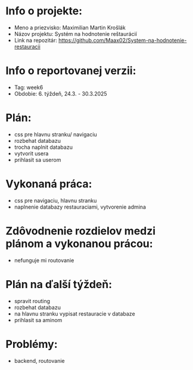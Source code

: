 # Info o projekte:
- Meno a priezvisko: Maximilian Martin Krošlák
- Názov projektu: Systém na hodnotenie reštaurácií
- Link na repozitár: https://github.com/Maax02/System-na-hodnotenie-restauracii

# Info o reportovanej verzii:  
- Tag: week6
- Obdobie: 6. týždeň, 24.3. - 30.3.2025 

# Plán:
- css pre hlavnu stranku/ navigaciu
- rozbehat databazu
- trocha naplnit databazu
- vytvorit usera
- prihlasit sa userom

# Vykonaná práca:
- css pre navigaciu, hlavnu stranku
- naplnenie databazy restauraciami, vytvorenie admina

# Zdôvodnenie rozdielov medzi plánom a vykonanou prácou:
- nefunguje mi routovanie

# Plán na ďalší týždeň:
- spravit routing
- rozbehat databazu
- na hlavnu stranku vypisat restauracie v databaze
- prihlasit sa aminom

# Problémy:
- backend, routovanie